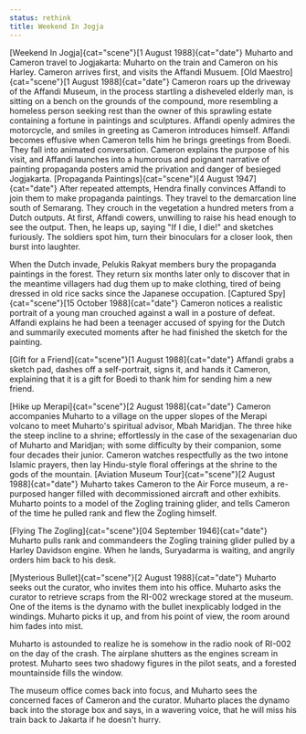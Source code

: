 ```yaml
---
status: rethink
title: Weekend In Jogja
---
```

[Weekend In Jogja]{cat="scene"}[1 August 1988]{cat="date"}  Muharto and Cameron travel to Jogjakarta: Muharto on the train and Cameron on his Harley. Cameron arrives first, and visits the Affandi Musuem. 
[Old Maestro]{cat="scene"}[1 August 1988]{cat="date"}  Cameron roars up the driveway of the Affandi Museum, in the process startling a
disheveled elderly man, is sitting on a bench on the grounds
of the compound, more resembling a homeless person seeking rest than the owner of this sprawling estate containing a fortune in paintings and sculptures. Affandi openly admires the motorcycle, and smiles in greeting as Cameron introduces himself. Affandi becomes effusive
when Cameron tells him he brings greetings from Boedi. They fall into animated
conversation. Cameron explains the purpose of his visit, and Affandi
launches into a humorous and poignant narrative of painting propaganda
posters amid the privation and danger of besieged Jogjakarta. 
[Propaganda Paintings]{cat="scene"}[4 August 1947]{cat="date"}  After repeated attempts, Hendra finally convinces Affandi to join them to make propaganda paintings. They travel to the demarcation line south of Semarang. They crouch in the vegetation a hundred meters from a Dutch outputs. At first, Affandi cowers, unwilling to raise his head enough to see the output. Then, he leaps up, saying "If I die, I die!" and sketches furiously. The soldiers spot him, turn their binoculars for a closer look, then burst into laughter. 

When the Dutch invade, Pelukis Rakyat members bury the propaganda paintings in the forest. They return six months later only to discover that in the meantime
villagers had dug them up to make clothing, tired of being dressed in old rice sacks since the Japanese occupation.
[Captured Spy]{cat="scene"}[15 October 1988]{cat="date"}  Cameron notices a realistic portrait of a young man crouched against a wall in a posture of defeat. Affandi explains he had been a teenager accused of spying for the Dutch and summarily executed moments after he had finished the sketch for the painting. 


[Gift for a Friend]{cat="scene"}[1 August 1988]{cat="date"}  Affandi grabs
a sketch pad, dashes off a self-portrait, signs it, and hands it
Cameron, explaining that it is a gift for Boedi to thank him for
sending him a new friend.


[Hike up Merapi]{cat="scene"}[2 August 1988]{cat="date"}  Cameron accompanies Muharto to a village on the
upper slopes of the Merapi volcano to meet Muharto's spiritual advisor,
Mbah Maridjan. The three hike the steep incline to a shrine;
effortlessly in the case of the sexagenarian duo of Muharto and
Maridjan; with some difficulty by their companion, some four decades
their junior. Cameron watches respectfully as the two intone Islamic
prayers, then lay Hindu-style floral offerings at the shrine to the gods
of the mountain.
[Aviation Museum Tour]{cat="scene"}[2 August 1988]{cat="date"}  Muharto takes Cameron to the Air Force museum, a re-purposed hanger filled with decommissioned aircraft and other exhibits. Muharto points to a model of the Zogling training glider, and tells Cameron of  the time he pulled rank and flew the Zogling himself.


[Flying The Zogling]{cat="scene"}[04 September 1946]{cat="date"}  Muharto pulls rank and commandeers the Zogling
training glider pulled by a Harley Davidson engine. When he lands,
Suryadarma is waiting, and angrily orders him back to his desk.

[Mysterious Bullet]{cat="scene"}[2 August 1988]{cat="date"}  Muharto seeks out the curator, who invites them into his
office. Muharto asks the curator to retrieve scraps from the RI-002
wreckage stored at the museum. One of the items is the dynamo with the
bullet inexplicably lodged in the windings. Muharto picks it up, and
from his point of view, the room around him fades into mist.

Muharto is astounded to realize he is somehow in the radio nook of
RI-002 on the day of the crash. The airplane shutters as the engines
scream in protest. Muharto sees two shadowy figures in the pilot seats,
and a forested mountainside fills the window.

The museum office comes back into focus, and Muharto sees the concerned
faces of Cameron and the curator. Muharto places the dynamo back into
the storage box and says, in a wavering voice, that he will miss his
train back to Jakarta if he doesn't hurry.